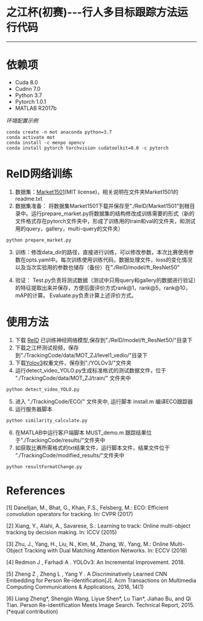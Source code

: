 # 之江杯(初赛)---行人多目标跟踪方法运行代码
---
# 依赖项
- Cuda 8.0
- Cudnn 7.0
- Python 3.7
- Pytorch 1.0.1
- MATLAB R2017b

*环境配置示例*
<pre><code>conda create -n mot anaconda python=3.7
conda activate mot
conda install -c menpo opencv
conda install pytorch torchvision cudatoolkit=8.0 -c pytorch
</code></pre>

# ReID网络训练
1. 数据集：[Market1501](https://pan.baidu.com/s/1ntIi2Op)(MIT license)，相关说明在文件夹Market1501的readme.txt
2. 数据集准备：
将数据集Market1501下载并保存至"./ReID/Market1501"到根目录中。运行prepare_market.py将数据集的结构修改成训练需要的形式（新的文件格式存在pytorch文件夹中，形成了训练用的train和val的文件夹，和测试用的query，gallery，multi-query的文件夹） 
<pre><code>python prepare_market.py
</code></pre>

3. 训练：修改data_dir的路径，直接进行训练，可以修改参数，本次比赛使用参数在opts.yaml中。每次训练使用训练代码，数据处理文件，loss的变化情况以及当次实验用的参数也储存（备份）在"./ReID/model/ft_ResNet50"

4. 验证：
Test.py负责将测试数据（测试中只用query和gallery的数据进行验证）的特征提取出来并保存，方便后面评价方式rank@1，rank@5，rank@10，mAP的计算。
Evaluate.py负责计算上述评价方式。

   
# 使用方法
1. 下载 [ReID](https://pan.baidu.com/s/16zK8NaC4HRM4o_FcNTzRBQ) 已训练神经网络模型,保存到"./ReID/model/ft_ResNet50/"目录下
2. 下载之江杯测试视频，保存到"./TrackingCode/data/MOT_ZJ/level1_vedio/"目录下
3. 下载[Yolov3](https://pjreddie.com/media/files/yolov3.weights)权重文件，保存到"./YOLOv3/"文件夹
4. 运行detect_video_YOLO.py生成标准格式的测试数据文件，位于 "./TrackingCode/data/MOT_ZJ/train/" 文件夹中
<pre><code>python detect_video_YOLO.py
</code></pre>
5. 进入 "./TrackingCode/ECO/" 文件夹中, 运行脚本 install.m 编译ECO跟踪器
6. 运行服务器脚本
<pre><code>python similarity_calculate.py
</code></pre>
6. 在MATLAB中运行客户端脚本 MUST_demo.m 跟踪结果位于"./TrackingCode/results/"文件夹中
7. 如获取比赛所需格式的txt结果文件，运行脚本文件，结果文件位于 
"./TrackingCode/modified_results/"文件夹中
<pre><code>python resultFormatChange.py
</code></pre>

# References
[1] Danelljan, M., Bhat, G., Khan, F.S., Felsberg, M.: ECO: Efficient convolution operators for tracking. In: CVPR (2017)

[2] Xiang, Y., Alahi, A., Savarese, S.: Learning to track: Online multi-object tracking by decision making. In: ICCV (2015)

[3] Zhu, J., Yang, H., Liu, N., Kim, M., Zhang, W., Yang, M.: Online Multi-Object Tracking with Dual Matching Attention Networks. In: ECCV (2018)

[4] Redmon J , Farhadi A . YOLOv3: An Incremental Improvement. 2018.

[5] Zheng Z , Zheng L , Yang Y . A Discriminatively Learned CNN Embedding for Person Re-identification[J]. Acm Transactions on Multimedia Computing Communications & Applications, 2016, 14(1)

[6] Liang Zheng*, Shengjin Wang, Liyue Shen*, Lu Tian*, Jiahao Bu, and Qi Tian. Person Re-identification Meets Image Search. Technical Report, 2015.  (*equal contribution)  
